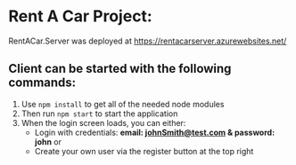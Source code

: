 # Rent A Car Project:

RentACar.Server was deployed at https://rentacarserver.azurewebsites.net/

## Client can be started with the following commands:
  1. Use `npm install` to get all of the needed node modules
  2. Then run `npm start` to start the application
  3. When the login screen loads, you can either:
       * Login with credentials: 
           **email: johnSmith@test.com & password: john** or
       * Create your own user via the register button at the top right 
